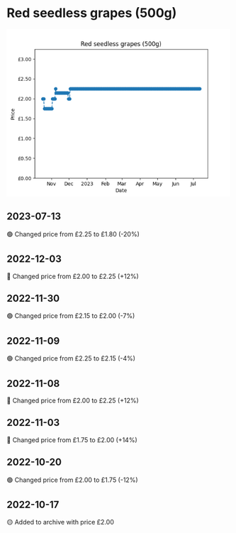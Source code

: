 # Red seedless grapes (500g)
![](charts/product-96798011.png)
## 2023-07-13
🟢 Changed price from £2.25 to £1.80 (-20%)
## 2022-12-03
🔴 Changed price from £2.00 to £2.25 (+12%)
## 2022-11-30
🟢 Changed price from £2.15 to £2.00 (-7%)
## 2022-11-09
🟢 Changed price from £2.25 to £2.15 (-4%)
## 2022-11-08
🔴 Changed price from £2.00 to £2.25 (+12%)
## 2022-11-03
🔴 Changed price from £1.75 to £2.00 (+14%)
## 2022-10-20
🟢 Changed price from £2.00 to £1.75 (-12%)
## 2022-10-17
🟡 Added to archive with price £2.00